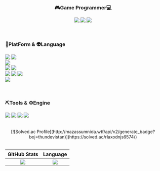 
<div align="center">
  <div>
    <h3>🎮Game Programmer💻</h3>
    <a href="https://hits.seeyoufarm.com">
      <img src="https://hits.seeyoufarm.com/api/count/incr/badge.svg?url=https%3A%2F%2Fgithub.com%2Fwoooooni&count_bg=%23000000&title_bg=%23000000&icon=github.svg&icon_color=%23E7E7E7&title=GitHub&edge_flat=false"/>
    </a>
    <a href="https://blog.naver.com/tiny_prince" target="_blank">
      <img src="https://img.shields.io/badge/log-3DDC84?style=flat-square&logo=Bloglovin&logoColor=white"/>
    </a>
    <img src="https://img.shields.io/badge/rlaxodnjs6574@gmail.com-EA4335?style=flat-square&logo=Gmail&logoColor=white"/>
  </div>
  
  <br/>
  <br/>
  
  <div align="left">
    <h3>🌈PlatForm & 👽Language</h3>
    <img src="https://img.shields.io/badge/Windows-0078D6?style=flat-square&logo=Windows&logoColor=ffffff"/>
    <img src="https://img.shields.io/badge/DirectX-25A768?style=flat-square&logo=Xbox&logoColor=ffffff">
    <br/>
    <img src="https://img.shields.io/badge/Android-3DDC84?style=flat-square&logo=Android&logoColor=ffffff"/>
    <br/>
    <img src="https://img.shields.io/badge/Firebase-FFCA28?style=flat-square&logo=Firebase&logoColor=ffffff"/>
    <img src="https://img.shields.io/badge/MySQL-4479A1?style=flat-square&logo=MySQL&logoColor=ffffff"/>
    <br/>
    <img src="https://img.shields.io/badge/.NET-512BD4?style=flat-square&logo=.NET&logoColor=ffffff"/>
    <img src="https://img.shields.io/badge/CSharp-512BD4?style=flat-square&logo=sharp&logoColor=ffffff"/>
    <img src="https://img.shields.io/badge/C++-00599C?style=flat-square&logo=C++&logoColor=ffffff"/>
    <br/>
    <img src="https://img.shields.io/badge/Java-FF7800?style=flat-square&logo=Java&logoColor=ffffff"/>
  </div>
  <br/>
  <br/>
  <div align="left">
    <h3>⛏Tools & ⚙Engine</h3>
    <img src="https://img.shields.io/badge/Unreal Engine-162B48?style=flat-square&logo=Unreal Engine&logoColor=ffffff"/>
    <img src="https://img.shields.io/badge/Unity-000000?style=flat-square&logo=Unity&logoColor=ffffff"/>
    <img src="https://img.shields.io/badge/Visual Studio-512BD4?style=flat-square&logo=VisualStudio&logoColor=ffffff"/>
    <img src="https://img.shields.io/badge/Android Studio-3DDC84?style=flat-square&logo=Android Studio&logoColor=ffffff"/>
  </div>

  <br/>
  <br/>
  [![Solved.ac Profile](http://mazassumnida.wtf/api/v2/generate_badge?boj=thundevistan)](https://solved.ac/rlaxodnjs6574/)
  <br/>
  <br/>
  
  |GitHub Stats|Language| 
  |:---:|:---:| 
  |<img src="https://github-readme-stats.vercel.app/api?username=woooooni&theme=onedark"/>|<img src="https://github-readme-stats.vercel.app/api/top-langs/?username=woooooni&show_icons=true&layout=compact&langs_count=5&theme=onedark"/>| 
</div>




